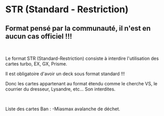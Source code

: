 # STR (Standard - Restriction)

## Format pensé par la communauté, il n'est en aucun cas officiel !!!

<br>

Le format STR (Standard-Restriction) consiste à interdire l'utilisation des cartes turbo, EX, GX, Prisme.

Il est obligatoire d'avoir un deck sous format standard !!!

Donc les cartes appartenant au format étendu comme le cherche VS, le courrier du dresseur, Lysandre, etc... Son interdites.

<br>

Liste des cartes Ban :
-Miasmax avalanche de déchet.

